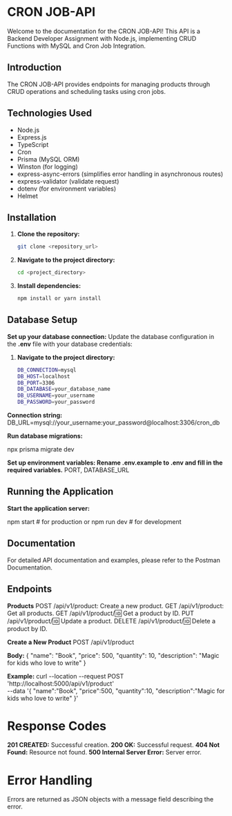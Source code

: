 # CRON JOB-API

Welcome to the documentation for the CRON JOB-API! This API is a Backend Developer Assignment with Node.js, implementing CRUD Functions with MySQL and Cron Job Integration.

## Introduction

The CRON JOB-API provides endpoints for managing products through CRUD operations and scheduling tasks using cron jobs.

## Technologies Used

- Node.js
- Express.js
- TypeScript
- Cron
- Prisma (MySQL ORM)
- Winston (for logging)
- express-async-errors (simplifies error handling in asynchronous routes)
- express-validator (validate request)
- dotenv (for environment variables)
- Helmet

## Installation

1. **Clone the repository:**  
   ```bash
   git clone <repository_url>
2. **Navigate to the project directory:**  
   ```bash
   cd <project_directory>

2. **Install dependencies:**  
   ```bash
   npm install or yarn install


## Database Setup

**Set up your database connection:**
Update the database configuration in the **.env** file with your database credentials:
1. **Navigate to the project directory:**  
   ```bash
   DB_CONNECTION=mysql
   DB_HOST=localhost
   DB_PORT=3306
   DB_DATABASE=your_database_name
   DB_USERNAME=your_username
   DB_PASSWORD=your_password


**Connection string:**
DB_URL=mysql://your_username:your_password@localhost:3306/cron_db

**Run database migrations:**

npx prisma migrate dev

**Set up environment variables: Rename .env.example to .env and fill in the required variables.**
PORT,
DATABASE_URL

## Running the Application
**Start the application server:**

npm start  # for production
or
npm run dev  # for development

## Documentation
For detailed API documentation and examples, please refer to the Postman Documentation.
## Endpoints
**Products**
POST /api/v1/product: Create a new product.
GET /api/v1/product: Get all products.
GET /api/v1/product/:id: Get a product by ID.
PUT /api/v1/product/:id: Update a product.
DELETE /api/v1/product/:id: Delete a product by ID.

**Create a New Product**
POST /api/v1/product

**Body:**
{
  "name": "Book",
  "price": 500,
  "quantity": 10,
  "description": "Magic for kids who love to write"
}

**Example:**
curl --location --request POST 'http://localhost:5000/api/v1/product' \
--data '{
"name":"Book",
"price":500,
"quantity":10,
"description":"Magic for kids who love to write"
}'


# Response Codes

**201 CREATED:** Successful creation.
**200 OK:** Successful request.
**404 Not Found:** Resource not found.
**500 Internal Server Error:** Server error.

# Error Handling
Errors are returned as JSON objects with a message field describing the error.
